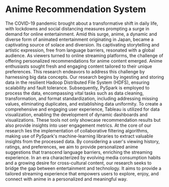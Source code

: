 # Anime Recommendation System
The COVID-19 pandemic brought about a transformative shift in daily life, with lockdowns and social distancing measures prompting a surge in demand for online entertainment. Amid this surge, anime, a dynamic and diverse form of animated entertainment originating in Japan, became a captivating source of solace and diversion. Its captivating storytelling and artistic expression, free from language barriers, resonated with a global audience. As viewers turned to online streaming platforms, the challenge of offering personalized recommendations for anime content emerged. Anime enthusiasts sought fresh and engaging content tailored to their unique preferences. This research endeavors to address this challenge by harnessing big data concepts. Our research begins by ingesting and storing data in the resilient Hadoop Distributed File System (HDFS), ensuring scalability and fault tolerance. Subsequently, PySpark is employed to process the data, encompassing vital tasks such as data cleaning, transformation, and format standardization, including addressing missing values, eliminating duplicates, and establishing data uniformity. To create a comprehensive and engaging user experience, Tableau is utilized for data visualization, enabling the development of dynamic dashboards and visualizations. These tools not only showcase recommendation results but also provide insights into user engagement metrics. At the core of our research lies the implementation of collaborative filtering algorithms, making use of PySpark's machine-learning libraries to extract valuable insights from the processed data. By considering a user's viewing history, ratings, and preferences, we aim to provide personalized anime suggestions that transcend language barriers, enriching the streaming experience. In an era characterized by evolving media consumption habits and a growing desire for cross-cultural content, our research seeks to bridge the gap between entertainment and technology. It aims to provide a tailored streaming experience that empowers users to explore, enjoy, and connect with anime in a personalized and meaningful way.
